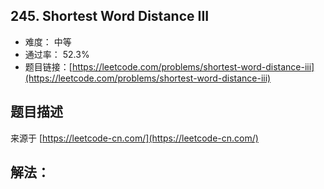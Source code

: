 ## 245. Shortest Word Distance III

- 难度： 中等
- 通过率： 52.3%
- 题目链接：[https://leetcode.com/problems/shortest-word-distance-iii](https://leetcode.com/problems/shortest-word-distance-iii)


## 题目描述

来源于 [https://leetcode-cn.com/](https://leetcode-cn.com/)



## 解法：